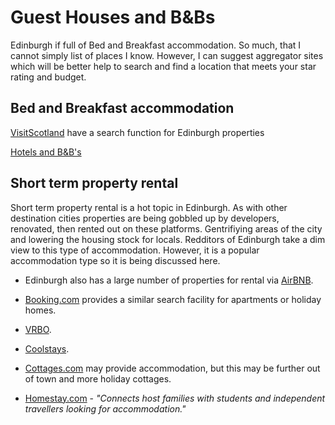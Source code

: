 # Guest Houses and B&Bs

Edinburgh if full of Bed and Breakfast accommodation. 
So much, that I cannot simply list of places I know. 
However, I can suggest aggregator sites which will be better help to search and find a location that meets your star rating and budget.

## Bed and Breakfast accommodation

[VisitScotland](https://www.visitscotland.com/info/accommodation/search-results?prodtypes=acco&avail=off&locplace=4161&loc=Edinburgh&locprox=0&name=&cat=bandb&cat=farmhouse&cat=guesthouse) have a search function for Edinburgh properties

[Hotels and B&B's](https://www.hotels.uk.com/uk/city-of-edinburgh/bed-and-breakfast-in-edinburgh)

## Short term property rental

Short term property rental is a hot topic in Edinburgh. As with other destination cities properties are being gobbled up by developers, renovated, then rented out on these platforms. Gentrifiying areas of the city and lowering the housing stock for locals. Redditors of Edinburgh take a dim view to this type of accommodation. However, it is a popular accommodation  type so it is being discussed here. 

* Edinburgh also has a large number of properties for rental via [AirBNB](https://www.airbnb.co.uk/s/Edinburgh/). 

* [Booking.com](https://www.booking.com/searchresults.en-gb.html?label=gog235jc-10CAEoggI46AdIM1gDaFCIAQGYATO4AQfIAQ_YAQPoAQH4AQGIAgGoAgG4Apix_8YGwAIB0gIkOTU5NThkM2UtNzBlMy00MDI5LWE1NWYtMjA2MzBlNDBmNWEy2AIB4AIB&sid=cb32da551bf52dcf0d951659424bb0ca&aid=397594&ss=Edinburgh%2C%20Lothian%2C%20United%20Kingdom&efdco=1&lang=en-gb&src=index&dest_id=-2595386&dest_type=city&ac_position=0&ac_click_type=b&ac_langcode=en&ac_suggestion_list_length=5&search_selected=true&search_pageview_id=e211634c9dce00d9&group_adults=2&no_rooms=1&group_children=0&nflt=ht_id%3D201) provides a similar search facility for apartments or holiday homes.

* [VRBO](https://www.vrbo.com/en-gb/search?destination=Edinburgh).
* [Coolstays](https://www.coolstays.com/search?place=14059).
* [Cottages.com](https://www.cottages.com/) may provide accommodation, but this may be further out of town and more holiday cottages. 
* [Homestay.com](https://www.homestay.com/scotland/edinburgh) - *"Connects host families with students and independent travellers looking for accommodation."*